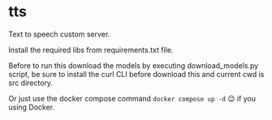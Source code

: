 # tts

Text to speech custom server.

Install the required libs from requirements.txt file. 

Before to run this download the models by executing download_models.py
script, be sure to install the curl CLI before download this and current
cwd is src directory.

Or just use the docker compose command `docker compose up -d` :wink: if you using Docker.

